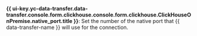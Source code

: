 **{{ ui-key.yc-data-transfer.data-transfer.console.form.clickhouse.console.form.clickhouse.ClickHouseOnPremise.native_port.title }}**: Set the number of the native port that {{ data-transfer-name }} will use for the connection.
